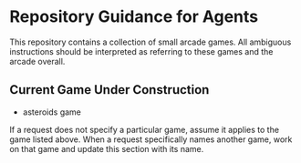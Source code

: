 # Repository Guidance for Agents

This repository contains a collection of small arcade games. All ambiguous instructions should be interpreted as referring to these games and the arcade overall.

## Current Game Under Construction
- asteroids game



If a request does not specify a particular game, assume it applies to the game listed above. When a request specifically names another game, work on that game and update this section with its name.

